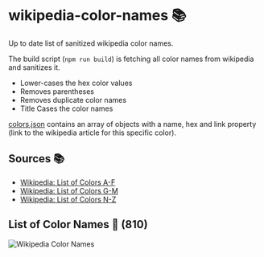 # wikipedia-color-names 📚

Up to date list of sanitized wikipedia color names.

The build script (`npm run build`) is fetching all color names 
from wikipedia and sanitizes it.

- Lower-cases the hex color values
- Removes parentheses
- Removes duplicate color names
- Title Cases the color names

[colors.json](colors.json) contains an array of objects with a name, hex and link property 
(link to the wikipedia article for this specific color).

## Sources 📚

- [Wikipedia: List of Colors A-F](https://en.wikipedia.org/wiki/List_of_colors:_A%E2%80%93F)
- [Wikipedia: List of Colors G-M](https://en.wikipedia.org/wiki/List_of_colors:_G%E2%80%93M)
- [Wikipedia: List of Colors N-Z](https://en.wikipedia.org/wiki/List_of_colors:_N%E2%80%93Z)

## List of Color Names 🔖 (**810**)

![Wikipedia Color Names](colors.svg "List of wikipedia colors")